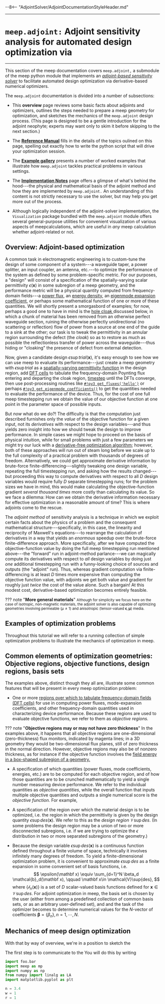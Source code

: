 --8<-- "AdjointSolver/AdjointDocumentationStyleHeader.md"

---
# `meep.adjoint:` Adjoint sensitivity analysis for automated design optimization via 
---

This section of the <span class=SC>meep</span> documentation
covers `meep.adjoint,` a submodule of the <span class=SC>meep</span> python module
that implements an [*adjoint-based sensitivity solver*](https://en.wikipedia.org/wiki/Adjoint_state_method)
to facilitate automated design optimization via derivative-based numerical optimizers.

The `meep.adjoint` documentation is divided into a number of subsections:
 
+ This **overview** page reviews some basic facts about adjoints and optimizers,
  outlines the steps needed to prepare a <span class=SC>meep</span>
  geometry for optimization, and sketches the mechanics of
  the `meep.adjoint` design process.
  (This page is designed to be a gentle introduction for the
  adjoint neophyte; experts may want only to skim it before
  skipping to the next section.)

+ The [**Reference Manual**](ReferenceManual.md) fills in the details of 
  the topics oulined on this page, spelling out exactly how to
  write the python script that will drive your optimization
  session.

+ The [**Example gallery**](ExampleGallery.md) presents a number
  of worked examples that illustrate how `meep.adjoint` tackles
  practical problems in various settings.

+ The [**Implementation Notes**](ImplementationNotes.md) page
  offers a glimpse of what's behind the hood---the physical 
   and mathematical basis of the adjoint method and how they
  are implemented by `meep.adjoint.` An understanding of this 
  content is not strictly necessary to use the solver, but may
  help you get more out of the process.

+ Although logically independent of the adjoint-solver
  implementation, the `Visualization` package bundled
  with the `meep.adjoint` module offers several general-purpose
  utilities for convenient visualization of various aspects
  of <span class=SC>meep</span>calculations, which are
  useful in *any* meep calculation whether adjoint-related
  or not.


## Overview: Adjoint-based optimization

A common task in electromagnetic engineering is to custom-tune the design
of some component of a system---a waveguide taper, a power splitter,
an input coupler, an antenna, etc.---to optimize the performance of the system
as defined by some problem-specific metric. For our purposes,
a "design" will consist of a specification of the spatially-varying
scalar permittivity $\epsilon(\mathbf x)$ in some subregion
of a <span class=SC>meep</span> geometry, and the performance metric
will be a physical quantity computed from frequency-domain
fields---a 
[power flux](../Python_User_Interface.md#get_fluxes),
an [energy density](../Python_User_Interface.md#dft_energy),
an
[eigenmode expansion coefficient](../Python_User_Interface.md#get_eigenmode_coefficients),
or perhaps some mathematical function of one or more of these
quantities. We will shortly present a smorgasbord of examples; for now,
perhaps a good one to have in mind is the
[hole cloak ](#HoleCloak) discussed below, in which a
chunk of material has been removed from an otherwise perfect waveguide
section, ruining the otherwise perfectly unidirectional (no scattering or reflection)
flow of power from a source at one end of the guide to a sink at the other;
our task is to tweak the permittivity in an annular region
surrounding the defect (the *cloak*) so as to restore 
as much as possible the reflectionless transfer of power 
across the waveguide---thus hiding or "cloaking"
the presence of defect from external detection.

Now, given a candidate design
$\epsilon\sup{trial}(\mathbf{x})$, it's easy enough to see
how we can use <span class=SC>meep</span> to evaluate
its performance---just create a
<span class=SC>meep</span> geometry with $\epsilon\sup{trial}$ as a
[spatially-varying permittivity function](../Python_User_Interface.md#eps_func)
in the design region,
add [DFT cells](../Python_User_Interface.md#FluxSpectra)
to tabulate the frequency-domain Poynting flux entering and departing
the cloak region,
[timestep](../Python_User_Interface.md#RunStepFunctions) until 
the DFTs converge, then use post-processing routines like
[`#!py3 get_fluxes('hello')`](../Python_User_Interface.md#get_fluxes)
or perhaps
[`#!py3 get_eigenmode_coefficients()`](../Python_User_Interface.md#get_eigenmode_coefficients)
to get the quantities needed to evaluate the performance of the device.
Thus, for the cost of one full <span class=SC>meep</span> timestepping
run we obtain the value of our objective function at one point
in the parameter space of possible inputs. 

But *now* what do we do?! The difficulty is that the computation
just described furnishes only the *value* of the objective function
for a given input, not its *derivatives* with respect to the
design variables---and thus yields zero insight into how we should
tweak the design to improve performance.
In simple cases we might hope to proceed on the basis of physical
intuition, while
for small problems with just a few parameters we might try our luck with a
[derivative-free optimization algorithm](https://en.wikipedia.org/wiki/Derivative-free_optimization);
however, both of these approaches will run out of steam long before
we scale up to 
the full complexity of a practical problem with thousands
of degrees of freedom.
Alternatively, we could get approximate derivative information by brute-force
finite-differencing---slightly tweaking one design variable, repeating 
the full timestepping run, and asking how the results changed---but 
proceeding this way to compute derivatives with respect to all $D$ 
design variables would require fully $D$ separate timestepping runs;
for the problem sizes we have in mind, this would make calculating the 
objective-function gradient
*several thousand times* more costly than calculating its value.
So we face a dilemma: How can we obtain the derivative information
necessary for effective optimization in a reasonable amount of time?
This is where adjoints come to the rescue.

The *adjoint method* of sensitivity analysis is a technique in which
we exploit certain facts about the physics of a problem and the
consequent mathematical structure---specifically, in this case, the
linearity and reciprocity of Maxwell's equations---to rearrange the
calculation of derivatives in a way that yields an *enormous* speedup
over the brute-force finite-difference approach. More specifically,
after we have computed the objective-function value by doing
the full <span class=SC>meep</span> timestepping run mentioned
above---the "forward" run in adjoint-method parlance---we can magically
compute its derivatives with respect to *all* design variables by doing
just *one* additional timestepping run with a funny-looking choice
of sources and outputs (the "adjoint" run).
Thus, whereas gradient computation via finite-differencing is at least $D$
times more expensive than computing the objective function value,
with adjoints we get both value and gradient for roughly just *twice* the
cost of the value alone. Such a bargain! At this modest cost, derivative-based 
optimization becomes entirely feasible.

??? note "**More general materials**"
    <small>
    Although for simplicity we focus here on
    the case of isotropic, non-magnetic materials,
    the adjoint solver is also capable of optimizing
    geometries involving permeable ($\mu\ne 1$)
    and anisotropic
    (tensor-valued $\boldsymbol{\epsilon},\boldsymbol{\mu}$)
    media.
    </small>


## Examples of optimization problems

Throughout this tutorial we will refer to a running collection of simple optimization
problems to illustrate the mechanics of optimization in <span class=SC>meep</span>.

## Common elements of optimization geometries: Objective regions, objective functions, design regions, basis sets

The examples above, distinct though they all are, illustrate
some common features that will be present in every
<span class=SC>meep</span> optimization problem:

+   One or more [regions over which to tabulate frequency-domain fields (DFT cells)](../Python_User_Interface.md#dft_obj) for use in computing power fluxes, mode-expansion coefficients, and other frequency-domain quantities used in characterizing device performance.  Because these regions are used to evaluate objective functions, we refer to them as *objective regions.* 

??? note "**Objective regions may or may not have zero thickness**"
    In the examples above, it happens that all objective regions are one-dimensional
    (zero-thickness) flux monitors, indicated by magenta lines; in a 3D geometry they
    would be two-dimensional flux planes, still of zero thickness in the normal 
    direction.  However, objective regions may also be of nonzero thickness, as for
    instance if the objective function involves the [field energy in a box-shaped
    subregion of a geometry.](../Python_User_Interface.md#energy)

+    A specification of which quantities (power fluxes, mode coefficients, energies, etc.) 
     are to be computed for each objective region, and of how those quantities are to be
     crunched mathematically to yield a single number measuring device performance. We
     refer to the individual quantities as *objective quantities*, while the overall
     function that inputs multiple objective quantities and outputs a single numerical
     score is the *objective function.*
     For example,

+   A specification of the region over which the material design is to be
    optimized, i.e. the region in which the permittivity is given by the
    design quantity $\epsilon\sup{des}(\mathbf x)$.
    We refer to this as the *design region* $\mathcal{V}\sup{des}$.
    (In some problems the design region may be a union of two or more
    disconnected subregions, i.e. if we are trying to optimize the
    $\epsilon$ distribution in two or more separated subregions of 
    the geometry.)

+   Because the design variable $\epsilon\sup{des}(\mathbf x)$
    is a continuous function defined throughout a finite volume of space,
    technically it involves infinitely many degrees of freedom.
    To yield a finite-dimensional optimization problem, it is convenient
    to approximate $\epsilon\sup{des}$ as a finite expansion in some
    convenient set of basis functions, i.e.
    $$ \epsilon(\mathbf x) \equiv \sum_{d=1}^N \beta_d \mathcal{b}_d(\mathbf x),
       \qquad \mathbf x\in \mathcal{V}\sup{des},
    $$
    where $\{\mathcal{b}_n(\mathbf x)\}$ is a set of $D$ scalar-valued
    basis functions defined for $\mathbf x\in\mathcal{V}\sup{des}$.
    For adjoint optimization in <span class=SC>meep</span>, the
    basis set is chosen by the user (either from among a predefined collection of
    common basis sets, or as an arbitrary user-defined set),
  and    and the task of the optimizer becomes to determine
    numerical values for the $N$-vector of coefficients 
    $\boldsymbol{\beta}=\{\beta_n\},n=1,\cdots,N.$
    
## Mechanics of <span class=SC>meep</span> design optimization

With that by way of overview, we're in a position to sketch
the 

The first step is to communicate to the
You will do this by writing


```python
import foo.bar
import meep as mp
import numpy as np
from numpy import linalg as LA
import matplotlib.pyplot as plt

n = 3.4
w = 1
r = 1
```

